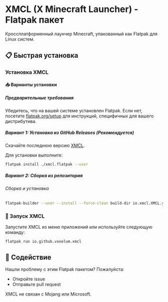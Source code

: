 # XMCL (X Minecraft Launcher) - Flatpak пакет

Кроссплатформенный лаунчер Minecraft, упакованный как Flatpak для Linux систем.

## 📋 Быстрая установка

### Установка XMCL

#### 📥 Варианты установки

##### Предварительные требования
Убедитесь, что на вашей системе установлен Flatpak. Если нет, посетите [flatpak.org/setup](https://flatpak.org/setup/) для инструкций, специфичных для вашего дистрибутива.

##### **Вариант 1**: Установка из GitHub Releases (Рекомендуется)
Скачайте последнюю версию [XMCL](https://github.com/v1mkss/io.github.voxelum.xmcl/releases/latest).

Для установки выполните:
```sh
flatpak install ./xmcl.flatpak --user
```

##### **Вариант 2**: Сборка из репозитория

###### Сборка и установка
```sh
flatpak-builder --user --install --force-clean build-dir io.xmcl.XMCL.yml
```

### 🚀 Запуск XMCL
Запустите XMCL из меню приложений или используйте следующую команду:
```sh
flatpak run io.github.voxelum.xmcl
```

## 🤝 Содействие
Нашли проблему с этим Flatpak пакетом? Пожалуйста:
- Откройте issue
- Отправьте pull request

XMCL не связан с Mojang или Microsoft.